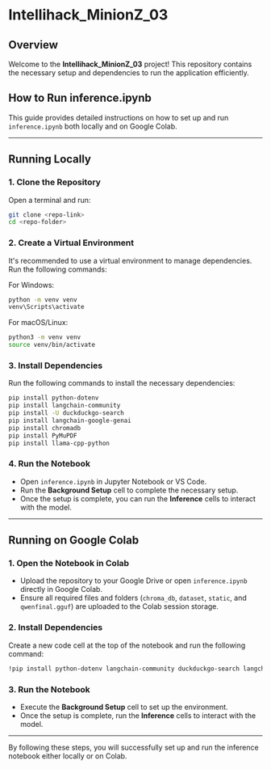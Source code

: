 # Intellihack_MinionZ_03

## Overview
Welcome to the **Intellihack_MinionZ_03** project! This repository contains the necessary setup and dependencies to run the application efficiently.

## How to Run inference.ipynb

This guide provides detailed instructions on how to set up and run `inference.ipynb` both locally and on Google Colab.

---

## Running Locally

### 1. Clone the Repository
Open a terminal and run:
```sh
git clone <repo-link>
cd <repo-folder>
```

### 2. Create a Virtual Environment
It's recommended to use a virtual environment to manage dependencies. Run the following commands:

For Windows:
```sh
python -m venv venv
venv\Scripts\activate
```

For macOS/Linux:
```sh
python3 -m venv venv
source venv/bin/activate
```

### 3. Install Dependencies
Run the following commands to install the necessary dependencies:
```sh
pip install python-dotenv
pip install langchain-community
pip install -U duckduckgo-search
pip install langchain-google-genai
pip install chromadb
pip install PyMuPDF
pip install llama-cpp-python
```

### 4. Run the Notebook
- Open `inference.ipynb` in Jupyter Notebook or VS Code.
- Run the **Background Setup** cell to complete the necessary setup.
- Once the setup is complete, you can run the **Inference** cells to interact with the model.

---

## Running on Google Colab

### 1. Open the Notebook in Colab
- Upload the repository to your Google Drive or open `inference.ipynb` directly in Google Colab.
- Ensure all required files and folders (`chroma_db`, `dataset`, `static`, and `qwenfinal.gguf`) are uploaded to the Colab session storage.

### 2. Install Dependencies
Create a new code cell at the top of the notebook and run the following command:
```sh
!pip install python-dotenv langchain-community duckduckgo-search langchain-google-genai chromadb PyMuPDF llama-cpp-python
```

### 3. Run the Notebook
- Execute the **Background Setup** cell to set up the environment.
- Once the setup is complete, run the **Inference** cells to interact with the model.

---

By following these steps, you will successfully set up and run the inference notebook either locally or on Colab.




